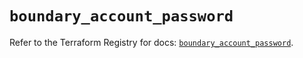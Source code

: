 # `boundary_account_password`

Refer to the Terraform Registry for docs: [`boundary_account_password`](https://registry.terraform.io/providers/hashicorp/boundary/1.1.15/docs/resources/account_password).
